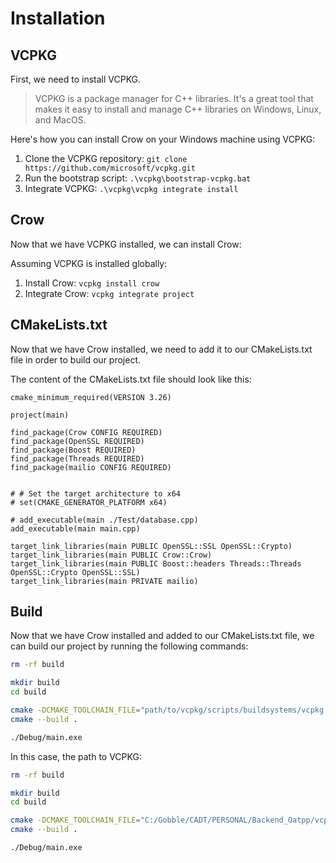 # Installation

## VCPKG

First, we need to install VCPKG. 

> VCPKG is a package manager for C++ libraries. It's a great tool that makes it easy to install and manage C++ libraries on Windows, Linux, and MacOS.

Here's how you can install Crow on your Windows machine using VCPKG:

1. Clone the VCPKG repository: `git clone https://github.com/microsoft/vcpkg.git`
2. Run the bootstrap script: `.\vcpkg\bootstrap-vcpkg.bat`
3. Integrate VCPKG: `.\vcpkg\vcpkg integrate install`

## Crow

Now that we have VCPKG installed, we can install Crow:

Assuming VCPKG is installed globally:

1. Install Crow: `vcpkg install crow`
2. Integrate Crow: `vcpkg integrate project`

## CMakeLists.txt

Now that we have Crow installed, we need to add it to our CMakeLists.txt file in order to build our project.

The content of the CMakeLists.txt file should look like this:

```
cmake_minimum_required(VERSION 3.26)

project(main)

find_package(Crow CONFIG REQUIRED)
find_package(OpenSSL REQUIRED)
find_package(Boost REQUIRED)
find_package(Threads REQUIRED)
find_package(mailio CONFIG REQUIRED)


# # Set the target architecture to x64
# set(CMAKE_GENERATOR_PLATFORM x64)

# add_executable(main ./Test/database.cpp) 
add_executable(main main.cpp) 

target_link_libraries(main PUBLIC OpenSSL::SSL OpenSSL::Crypto)
target_link_libraries(main PUBLIC Crow::Crow)
target_link_libraries(main PUBLIC Boost::headers Threads::Threads OpenSSL::Crypto OpenSSL::SSL)
target_link_libraries(main PRIVATE mailio)
```

## Build

Now that we have Crow installed and added to our CMakeLists.txt file, we can build our project by running the following commands:

```bash
rm -rf build

mkdir build
cd build

cmake -DCMAKE_TOOLCHAIN_FILE="path/to/vcpkg/scripts/buildsystems/vcpkg.cmake" -DCMAKE_BUILD_TYPE=Debug ..
cmake --build .

./Debug/main.exe
```

In this case, the path to VCPKG:
```bash
rm -rf build

mkdir build
cd build

cmake -DCMAKE_TOOLCHAIN_FILE="C:/Gobble/CADT/PERSONAL/Backend_Oatpp/vcpkg/scripts/buildsystems/vcpkg.cmake" -DCMAKE_BUILD_TYPE=Debug ..
cmake --build .

./Debug/main.exe
```

